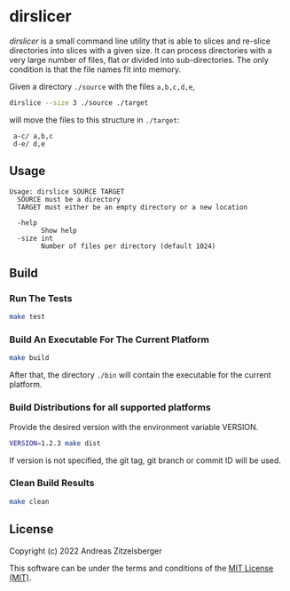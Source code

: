 # dirslicer

*dirslicer* is a small command line utility that is able to slices and re-slice
directories into slices with a given size. It can process directories with a
very large number of files, flat or divided into sub-directories.
The only condition is that the file names fit into memory.

Given a directory `./source` with the files `a,b,c,d,e`,

```bash
dirslice --size 3 ./source ./target
```

will move the files to this structure in `./target`:

```text
 a-c/ a,b,c
 d-e/ d,e
```


## Usage

```text
Usage: dirslice SOURCE TARGET
  SOURCE must be a directory
  TARGET must either be an empty directory or a new location

  -help
        Show help
  -size int
        Number of files per directory (default 1024)
```

## Build

### Run The Tests

```bash
make test
```

### Build An Executable For The Current Platform

```bash
make build
```

After that, the directory `./bin` will contain the executable for the current
platform.

### Build Distributions for all supported platforms

Provide the desired version with the environment variable VERSION.

```bash
VERSION=1.2.3 make dist
```

If version is not specified, the git tag, git branch or commit ID will be used.

### Clean Build Results

```bash
make clean
```

## License

Copyright (c) 2022 Andreas Zitzelsberger

This software can be under the terms and conditions of the
[MIT License (MIT)](LICENSE).
